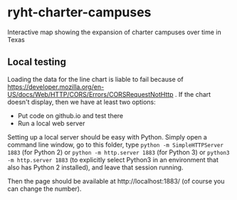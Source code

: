# ryht-charter-campuses
Interactive map showing the expansion of charter campuses over time in Texas

## Local testing

Loading the data for the line chart is liable to fail because of https://developer.mozilla.org/en-US/docs/Web/HTTP/CORS/Errors/CORSRequestNotHttp .  If the chart doesn't display, then we have at least two options:

* Put code on github.io and test there
* Run a local web server

Setting up a local server should be easy with Python.  Simply open a command line window, go to this folder, type `python -m SimpleHTTPServer 1883` (for Python 2) or `python -m http.server 1883` (for Python 3) or `python3 -m http.server 1883` (to explicitly select Python3 in an environment that also has Python 2 installed), and leave that session running.

Then the page should be available at http://localhost:1883/ (of course you can change the number).
